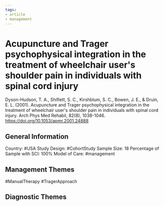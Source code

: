 ```yaml
---
tags:
- article
- management
---
```


# Acupuncture and Trager psychophysical integration in the treatment of wheelchair user's shoulder pain in individuals with spinal cord injury
Dyson-Hudson, T. A., Shiflett, S. C., Kirshblum, S. C., Bowen, J. E., & Druin, E. L. (2001). Acupuncture and Trager psychophysical integration in the treatment of wheelchair user's shoulder pain in individuals with spinal cord injury. Arch Phys Med Rehabil, 82(8), 1038-1046. https://doi.org/10.1053/apmr.2001.24888 

## General Information
Country: #USA 
Study Design: #CohortStudy 
Sample Size: 18
Percentage of Sample with SCI: 100%
Model of Care: #management 

## Management Themes
#ManualTherapy #TragerApproach 

## Diagnostic Themes
